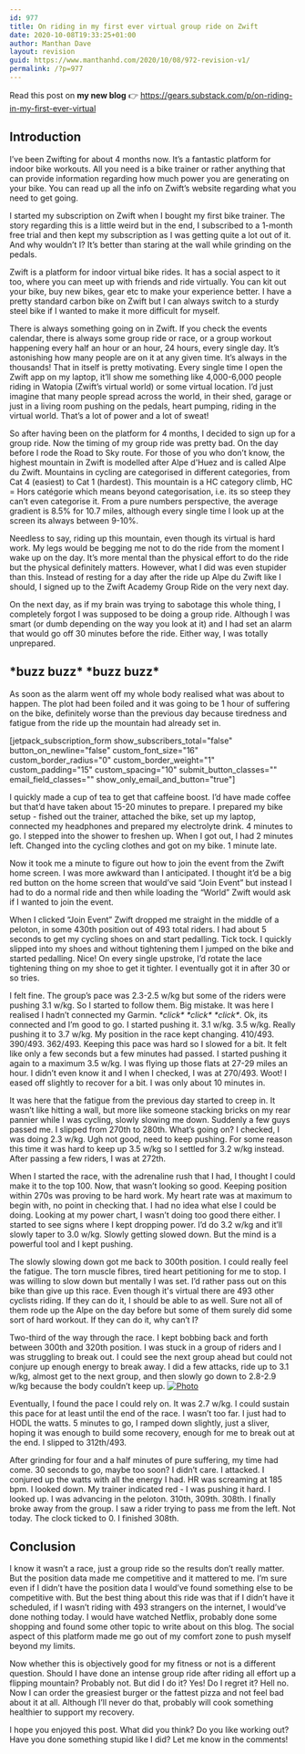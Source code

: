 ```yaml
---
id: 977
title: On riding in my first ever virtual group ride on Zwift
date: 2020-10-08T19:33:25+01:00
author: Manthan Dave
layout: revision
guid: https://www.manthanhd.com/2020/10/08/972-revision-v1/
permalink: /?p=977
---
```

<!-- wp:paragraph -->
<p>Read this post on <strong>my new blog</strong> 👉 <a href="https://gears.substack.com/p/on-riding-in-my-first-ever-virt">https://gears.substack.com/p/on-riding-in-my-first-ever-virtual</a></p>
<!-- /wp:paragraph -->

<!-- wp:heading -->
<h2>Introduction</h2>
<!-- /wp:heading -->

<!-- wp:paragraph {"dropCap":true} -->
<p class="has-drop-cap">I’ve been Zwifting for about 4 months now. It’s a fantastic platform for indoor bike workouts. All you need is a bike trainer or rather anything that can provide information regarding how much power you are generating on your bike. You can read up all the info on Zwift’s website regarding what you need to get going.</p>
<!-- /wp:paragraph -->

<!-- wp:paragraph -->
<p>I started my subscription on Zwift when I bought my first bike trainer. The story regarding this is a little weird but in the end, I subscribed to a 1-month free trial and then kept my subscription as I was getting quite a lot out of it. And why wouldn’t I? It’s better than staring at the wall while grinding on the pedals.</p>
<!-- /wp:paragraph -->

<!-- wp:paragraph -->
<p>Zwift is a platform for indoor virtual bike rides. It has a social aspect to it too, where you can meet up with friends and ride virtually. You can kit out your bike, buy new bikes, gear etc to make your experience better. I have a pretty standard carbon bike on Zwift but I can always switch to a sturdy steel bike if I wanted to make it more difficult for myself.</p>
<!-- /wp:paragraph -->

<!-- wp:paragraph -->
<p>There is always something going on in Zwift. If you check the events calendar, there is always some group ride or race, or a group workout happening every half an hour or an hour, 24 hours, every single day. It’s astonishing how many people are on it at any given time. It’s always in the thousands! That in itself is pretty motivating. Every single time I open the Zwift app on my laptop, it’ll show me something like 4,000-6,000 people riding in Watopia (Zwift’s virtual world) or some virtual location. I’d just imagine that many people spread across the world, in their shed, garage or just in a living room pushing on the pedals, heart pumping, riding in the virtual world. That’s a lot of power and a lot of sweat!</p>
<!-- /wp:paragraph -->

<!-- wp:paragraph -->
<p>So after having been on the platform for 4 months, I decided to sign up for a group ride. Now the timing of my group ride was pretty bad. On the day before I rode the Road to Sky route. For those of you who don’t know, the highest mountain in Zwift is modelled after Alpe d'Huez and is called Alpe du Zwift. Mountains in cycling are categorised in different categories, from Cat 4 (easiest) to Cat 1 (hardest). This mountain is a HC category climb, HC = Hors catégorie which means beyond categorisation, i.e. its so steep they can’t even categorise it. From a pure numbers perspective, the average gradient is 8.5% for 10.7 miles, although every single time I look up at the screen its always between 9-10%.</p>
<!-- /wp:paragraph -->

<!-- wp:paragraph -->
<p>Needless to say, riding up this mountain, even though its virtual is hard work. My legs would be begging me not to do the ride from the moment I wake up on the day. It’s more mental than the physical effort to do the ride but the physical definitely matters. However, what I did was even stupider than this. Instead of resting for a day after the ride up Alpe du Zwift like I should, I signed up to the Zwift Academy Group Ride on the very next day.</p>
<!-- /wp:paragraph -->

<!-- wp:paragraph -->
<p>On the next day, as if my brain was trying to sabotage this whole thing, I completely forgot I was supposed to be doing a group ride. Although I was smart (or dumb depending on the way you look at it) and I had set an alarm that would go off 30 minutes before the ride. Either way, I was totally unprepared.</p>
<!-- /wp:paragraph -->

<!-- wp:heading -->
<h2>*buzz buzz* *buzz buzz*</h2>
<!-- /wp:heading -->

<!-- wp:paragraph -->
<p>As soon as the alarm went off my whole body realised what was about to happen. The plot had been foiled and it was going to be 1 hour of suffering on the bike, definitely worse than the previous day because tiredness and fatigue from the ride up the mountain had already set in.</p>
<!-- /wp:paragraph -->

<!-- wp:jetpack/subscriptions -->
<div class="wp-block-jetpack-subscriptions wp-block-jetpack-subscriptions__supports-newline">[jetpack_subscription_form show_subscribers_total="false" button_on_newline="false" custom_font_size="16" custom_border_radius="0" custom_border_weight="1" custom_padding="15" custom_spacing="10" submit_button_classes="" email_field_classes="" show_only_email_and_button="true"]</div>
<!-- /wp:jetpack/subscriptions -->

<!-- wp:paragraph -->
<p>I quickly made a cup of tea to get that caffeine boost. I’d have made coffee but that’d have taken about 15-20 minutes to prepare. I prepared my bike setup - fished out the trainer, attached the bike, set up my laptop, connected my headphones and prepared my electrolyte drink. 4 minutes to go. I stepped into the shower to freshen up. When I got out, I had 2 minutes left. Changed into the cycling clothes and got on my bike. 1 minute late.</p>
<!-- /wp:paragraph -->

<!-- wp:paragraph -->
<p>Now it took me a minute to figure out how to join the event from the Zwift home screen. I was more awkward than I anticipated. I thought it’d be a big red button on the home screen that would’ve said “Join Event” but instead I had to do a normal ride and then while loading the “World” Zwift would ask if I wanted to join the event.</p>
<!-- /wp:paragraph -->

<!-- wp:paragraph -->
<p>When I clicked “Join Event” Zwift dropped me straight in the middle of a peloton, in some 430th position out of 493 total riders. I had about 5 seconds to get my cycling shoes on and start pedalling. Tick tock. I quickly slipped into my shoes and without tightening them I jumped on the bike and started pedalling. Nice! On every single upstroke, I’d rotate the lace tightening thing on my shoe to get it tighter. I eventually got it in after 30 or so tries.</p>
<!-- /wp:paragraph -->

<!-- wp:paragraph -->
<p>I felt fine. The group’s pace was 2.3-2.5 w/kg but some of the riders were pushing 3.1 w/kg. So I started to follow them. Big mistake. It was here I realised I hadn’t connected my Garmin. <em>*click* *click* *click*</em>. Ok, its connected and I’m good to go. I started pushing it. 3.1 w/kg. 3.5 w/kg. Really pushing it to 3.7 w/kg. My position in the race kept changing. 410/493. 390/493. 362/493. Keeping this pace was hard so I slowed for a bit. It felt like only a few seconds but a few minutes had passed. I started pushing it again to a maximum 3.5 w/kg. I was flying up those flats at 27-29 miles an hour. I didn’t even know it and I when I checked, I was at 270/493. Woot! I eased off slightly to recover for a bit. I was only about 10 minutes in.</p>
<!-- /wp:paragraph -->

<!-- wp:paragraph -->
<p>It was here that the fatigue from the previous day started to creep in. It wasn’t like hitting a wall, but more like someone stacking bricks on my rear pannier while I was cycling, slowly slowing me down. Suddenly a few guys passed me. I slipped from 270th to 280th. What’s going on? I checked, I was doing 2.3 w/kg. Ugh not good, need to keep pushing. For some reason this time it was hard to keep up 3.5 w/kg so I settled for 3.2 w/kg instead. After passing a few riders, I was at 272th.</p>
<!-- /wp:paragraph -->

<!-- wp:paragraph -->
<p>When I started the race, with the adrenaline rush that I had, I thought I could make it to the top 100. Now, that wasn’t looking so good. Keeping position within 270s was proving to be hard work. My heart rate was at maximum to begin with, no point in checking that. I had no idea what else I could be doing. Looking at my power chart, I wasn’t doing too good there either. I started to see signs where I kept dropping power. I’d do 3.2 w/kg and it’ll slowly taper to 3.0 w/kg. Slowly getting slowed down. But the mind is a powerful tool and I kept pushing.</p>
<!-- /wp:paragraph -->

<!-- wp:paragraph -->
<p>The slowly slowing down got me back to 300th position. I could really feel the fatigue. The torn muscle fibres, tired heart petitioning for me to stop. I was willing to slow down but mentally I was set. I’d rather pass out on this bike than give up this race. Even though it's virtual there are 493 other cyclists riding. If they can do it, I should be able to as well. Sure not all of them rode up the Alpe on the day before but some of them surely did some sort of hard workout. If they can do it, why can’t I?</p>
<!-- /wp:paragraph -->

<!-- wp:paragraph -->
<p>Two-third of the way through the race. I kept bobbing back and forth between 300th and 320th position. I was stuck in a group of riders and I was struggling to break out. I could see the next group ahead but could not conjure up enough energy to break away. I did a few attacks, ride up to 3.1 w/kg, almost get to the next group, and then slowly go down to 2.8-2.9 w/kg because the body couldn’t keep up. <a target="_blank" href="https://cdn.substack.com/image/fetch/f_auto,q_auto:good,fl_progressive:steep/https%3A%2F%2Fbucketeer-e05bbc84-baa3-437e-9518-adb32be77984.s3.amazonaws.com%2Fpublic%2Fimages%2F2db95af8-9893-4e1b-958f-85c3cb820eec_2048x1152.jpeg" rel="noreferrer noopener"><img src="https://cdn.substack.com/image/fetch/w_1456,c_limit,f_auto,q_auto:good,fl_progressive:steep/https%3A%2F%2Fbucketeer-e05bbc84-baa3-437e-9518-adb32be77984.s3.amazonaws.com%2Fpublic%2Fimages%2F2db95af8-9893-4e1b-958f-85c3cb820eec_2048x1152.jpeg" alt="Photo"></a></p>
<!-- /wp:paragraph -->

<!-- wp:paragraph -->
<p>Eventually, I found the pace I could rely on. It was 2.7 w/kg. I could sustain this pace for at least until the end of the race. I wasn’t too far. I just had to HODL the watts. 5 minutes to go, I ramped down slightly, just a sliver, hoping it was enough to build some recovery, enough for me to break out at the end. I slipped to 312th/493.</p>
<!-- /wp:paragraph -->

<!-- wp:paragraph -->
<p>After grinding for four and a half minutes of pure suffering, my time had come. 30 seconds to go, maybe too soon? I didn’t care. I attacked. I conjured up the watts with all the energy I had. HR was screaming at 185 bpm. I looked down. My trainer indicated red - I was pushing it hard. I looked up. I was advancing in the peloton. 310th, 309th. 308th. I finally broke away from the group. I saw a rider trying to pass me from the left. Not today. The clock ticked to 0. I finished 308th.</p>
<!-- /wp:paragraph -->

<!-- wp:heading -->
<h2>Conclusion</h2>
<!-- /wp:heading -->

<!-- wp:paragraph -->
<p>I know it wasn’t a race, just a group ride so the results don’t really matter. But the position data made me competitive and it mattered to me. I’m sure even if I didn’t have the position data I would’ve found something else to be competitive with. But the best thing about this ride was that if I didn’t have it scheduled, if I wasn’t riding with 493 strangers on the internet, I would’ve done nothing today. I would have watched Netflix, probably done some shopping and found some other topic to write about on this blog. The social aspect of this platform made me go out of my comfort zone to push myself beyond my limits.</p>
<!-- /wp:paragraph -->

<!-- wp:paragraph -->
<p>Now whether this is objectively good for my fitness or not is a different question. Should I have done an intense group ride after riding all effort up a flipping mountain? Probably not. But did I do it? Yes! Do I regret it? Hell no. Now I can order the greasiest burger or the fattest pizza and not feel bad about it at all. Although I’ll never do that, probably will cook something healthier to support my recovery.</p>
<!-- /wp:paragraph -->

<!-- wp:paragraph -->
<p>I hope you enjoyed this post. What did you think? Do you like working out? Have you done something stupid like I did? Let me know in the comments!</p>
<!-- /wp:paragraph -->